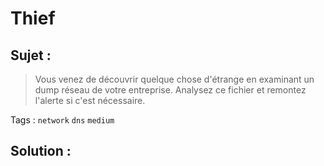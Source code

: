 # Thief

## Sujet :

> Vous venez de découvrir quelque chose d'étrange en examinant un dump réseau de votre entreprise.
> Analysez ce fichier et remontez l'alerte si c'est nécessaire.

Tags : `network` `dns` `medium`

## Solution :
